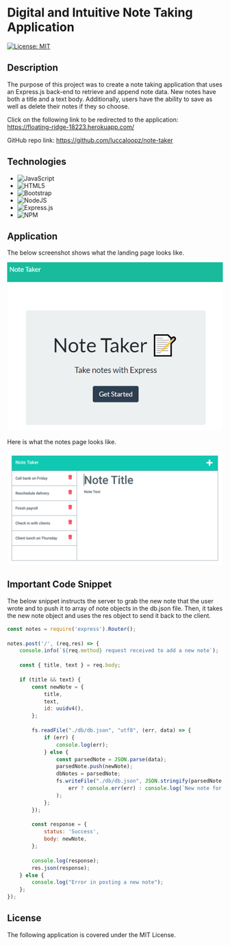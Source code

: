 # Digital and Intuitive Note Taking Application

[![License: MIT](https://img.shields.io/badge/License-MIT-green.svg)](https://opensource.org/licenses/MIT)

## **Description**

The purpose of this project was to create a note taking application that uses an Express.js back-end to retrieve and append note data. New notes have both a title and a text body. Additionally, users have the ability to save as well as delete their notes if they so choose.

Click on the following link to be redirected to the application: https://floating-ridge-18223.herokuapp.com/

GitHub repo link: https://github.com/luccaloopz/note-taker

## **Technologies**

* ![JavaScript](https://img.shields.io/badge/javascript-%23323330.svg?style=for-the-badge&logo=javascript&logoColor=%23F7DF1E)
* ![HTML5](https://img.shields.io/badge/html5-%23E34F26.svg?style=for-the-badge&logo=html5&logoColor=white)
* ![Bootstrap](https://img.shields.io/badge/bootstrap-%23563D7C.svg?style=for-the-badge&logo=bootstrap&logoColor=white)
* ![NodeJS](https://img.shields.io/badge/node.js-6DA55F?style=for-the-badge&logo=node.js&logoColor=white)
* ![Express.js](https://img.shields.io/badge/express.js-%23404d59.svg?style=for-the-badge&logo=express&logoColor=%2361DAFB)
* ![NPM](https://img.shields.io/badge/NPM-%23000000.svg?style=for-the-badge&logo=npm&logoColor=white)

## **Application**

The below screenshot shows what the landing page looks like.

![screenshot](./Assets/landing-page.PNG "Landing Page")

Here is what the notes page looks like.

![screenshot](./assets/11-express-homework-demo-01.png "Notes Page")

## **Important Code Snippet**

The below snippet instructs the server to grab the new note that the user wrote and to push it to array of note objects in the db.json file. Then, it takes the new note object and uses the res object to send it back to the client.

```JavaScript
const notes = require('express').Router();

notes.post('/', (req,res) => {
    console.info(`${req.method} request received to add a new note`);

    const { title, text } = req.body;

    if (title && text) {
        const newNote = {
            title,
            text,
            id: uuidv4(),
        };

        fs.readFile("./db/db.json", "utf8", (err, data) => {
            if (err) {
                console.log(err);
            } else {
                const parsedNote = JSON.parse(data);
                parsedNote.push(newNote);
                dbNotes = parsedNote;
                fs.writeFile("./db/db.json", JSON.stringify(parsedNote, null, 4), (err) => 
                    err ? console.err(err) : console.log(`New note for ${newNote.title} has been written to the JSON file`)
                );
            };
        });

        const response = {
            status: 'Success',
            body: newNote,
        };

        console.log(response);
        res.json(response);
    } else {
        console.log("Error in posting a new note");
    };
});
```

## **License**
The following application is covered under the MIT License.